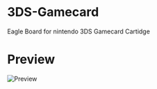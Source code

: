 # 3DS-Gamecard
Eagle Board for nintendo 3DS Gamecard Cartidge


# Preview

![Preview](https://i.imgur.com/6uCdEXR.png)
